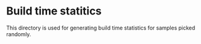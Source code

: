 # Build time statitics

This directory is used for generating build time statistics for samples picked randomly.